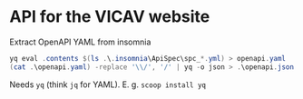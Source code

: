 # API for the VICAV website

Extract OpenAPI YAML from insomnia
```powershell
yq eval .contents $(ls .\.insomnia\ApiSpec\spc_*.yml) > openapi.yaml
(cat .\openapi.yaml) -replace '\\/', '/' | yq -o json > .\openapi.json
```
Needs `yq` (think `jq` for YAML). E. g. `scoop install yq`
